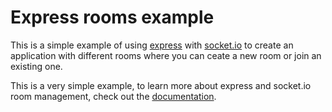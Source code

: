 # Express rooms example

This is a simple example of using [express](https://expressjs.com/) with [socket.io](https://socket.io/) to create an application with different rooms where you can ceate a new room or join an existing one.

This is a very simple example, to learn more about express and socket.io room management, check out the [documentation](https://socket.io/docs/rooms/).